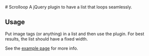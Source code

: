﻿﻿# Scrolloop
A jQuery plugin to have a list that loops seamlessly.

## Usage
Put image tags (or anything) in a list and then use the plugin.
For best results, the list should have a fixed width.

See the [example page](http://kaeru.neritic.net/projects/scrolloop) for more info.
